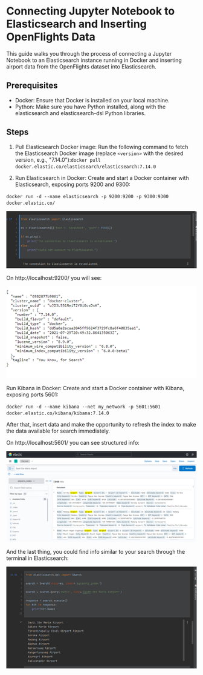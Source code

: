 # Connecting Jupyter Notebook to Elasticsearch and Inserting OpenFlights Data

This guide walks you through the process of connecting a Jupyter Notebook to an Elasticsearch instance running in Docker and inserting airport data from the OpenFlights dataset into Elasticsearch.

## Prerequisites

- Docker: Ensure that Docker is installed on your local machine.
- Python: Make sure you have Python installed, along with the elasticsearch and elasticsearch-dsl Python libraries.

## Steps


1. Pull Elasticsearch Docker image: Run the following command to fetch the Elasticsearch Docker image (replace `<version>` with the desired version, e.g., "7.14.0"):`docker pull docker.elastic.co/elasticsearch/elasticsearch:7.14.0`


2. Run Elasticsearch in Docker: Create and start a Docker container with Elasticsearch, exposing ports 9200 and 9300:

`docker run -d --name elasticsearch -p 9200:9200 -p 9300:9300 docker.elastic.co/`

![elastic_connection.png](img%20for%20README.md%2Felastic_connection.png)

On http://localhost:9200/ you will see:

![localhost9200.png](img%20for%20README.md%2Flocalhost9200.png)


Run Kibana in Docker: Create and start a Docker container with Kibana, exposing ports 5601:

`docker run -d --name kibana --net my_network -p 5601:5601 docker.elastic.co/kibana/kibana:7.14.0`

After that, insert data and make the opportunity to refresh the index to make the data available for search immediately.

On  http://localhost:5601/ you can see structured info:

![kibana.png](img%20for%20README.md%2Fkibana.png)


And the last thing, you could find info similar to your search through the terminal in Elasticsearch:

![find_info.png](img%20for%20README.md%2Ffind_info.png)
